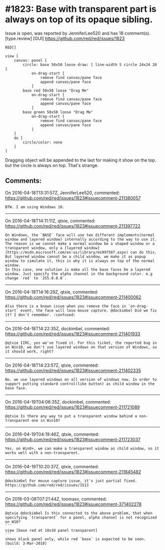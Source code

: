
#1823: Base with transparent part is always on top of its opaque sibling.
================================================================================
Issue is open, was reported by JenniferLee520 and has 18 comment(s).
[type.review] [GUI]
<https://github.com/red/red/issues/1823>

``` Red
RED[]

view [
    canvas: panel [
        circle: base 50x50 loose draw: [ line-width 5 circle 24x24 20 ]
            on-drag-start [
                remove find canvas/pane face
                append canvas/pane face
            ] 
        base red 50x50 loose "Drag Me"
            on-drag-start [
                remove find canvas/pane face
                append canvas/pane face
            ] 
        base green 50x50 loose "Drag Me"
            on-drag-start [
                remove find canvas/pane face
                append canvas/pane face
            ] 
    ]
    do [
        circle/color: none
    ]
]
```

Dragging object will be appended to the last for making it show on the top. but the circle is always on top. That's strange.



Comments:
--------------------------------------------------------------------------------

On 2016-04-18T13:31:57Z, JenniferLee520, commented:
<https://github.com/red/red/issues/1823#issuecomment-211380057>

    BTW. I am using Windows 10.

--------------------------------------------------------------------------------

On 2016-04-18T14:11:11Z, qtxie, commented:
<https://github.com/red/red/issues/1823#issuecomment-211397722>

    On Windows, the `BASE` face will use two different implements(normal window and layered window) internally according to the way to use it.
    The reason is we cannot make a normal window be a shaped window or a transparent window, only a [layered window](https://msdn.microsoft.com/en-us/library/ms997507.aspx) can do this. But layered window cannot be a child window, we make it as popup window to simulate it, this is why it is always on top of the normal window.
    In this case, one solution is make all the base faces be a layered window. Just specify the alpha channel in the background color. e.g change `red` to `255.0.0.0`.

--------------------------------------------------------------------------------

On 2016-04-18T14:16:29Z, qtxie, commented:
<https://github.com/red/red/issues/1823#issuecomment-211400062>

    Also there is a known issue when you remove the face in `on-drag-start` event, the face will lose mouse capture. @dockimbel Did we fix it? I don't remember. :confused: 

--------------------------------------------------------------------------------

On 2016-04-18T14:22:35Z, dockimbel, commented:
<https://github.com/red/red/issues/1823#issuecomment-211401933>

    @qtxie IIRC, yes we've fixed it. For this ticket, the reported bug in on Win10, we don't use layered windows on that version of Windows, so it should work, right?

--------------------------------------------------------------------------------

On 2016-04-18T14:23:57Z, qtxie, commented:
<https://github.com/red/red/issues/1823#issuecomment-211402335>

    No. we use layered windows on all version of windows now. In order to support putting standard control(like button) as child window in the base face.

--------------------------------------------------------------------------------

On 2016-04-19T04:06:35Z, dockimbel, commented:
<https://github.com/red/red/issues/1823#issuecomment-211721089>

    @qtxie Is there any way to put a transparent window behind a non-transparent one in Win10?

--------------------------------------------------------------------------------

On 2016-04-19T04:19:46Z, qtxie, commented:
<https://github.com/red/red/issues/1823#issuecomment-211723037>

    Yes. on Win8+, we can make a transparent window as child window, so it works well with a non-transparent.

--------------------------------------------------------------------------------

On 2016-04-19T10:20:37Z, qtxie, commented:
<https://github.com/red/red/issues/1823#issuecomment-211845482>

    @dockimbel For mouse capture issue, it's just partial fixed. https://github.com/red/red/issues/1513

--------------------------------------------------------------------------------

On 2018-03-08T07:21:44Z, toomasv, commented:
<https://github.com/red/red/issues/1823#issuecomment-371402278>

    @qtxie @dockimbel Is this connected to the above problem, that when specifying `transparent` for a panel, alpha channel is not recognized   on W10?
    ```
    view [base red at 10x10 panel transparent]
    ```
    shows black panel only, while red `base` is expected to be seen.
    (build: 3-Mar-2018)

